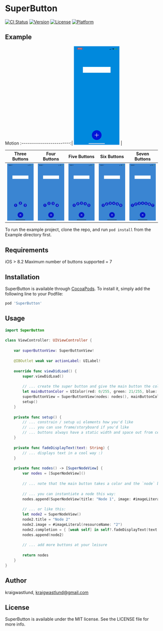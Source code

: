 # SuperButton

[![CI Status](https://img.shields.io/travis/kraigwastlund/SuperButton.svg?style=flat)](https://travis-ci.org/kraigwastlund/SuperButton)
[![Version](https://img.shields.io/cocoapods/v/SuperButton.svg?style=flat)](https://cocoapods.org/pods/SuperButton)
[![License](https://img.shields.io/cocoapods/l/SuperButton.svg?style=flat)](https://cocoapods.org/pods/SuperButton)
[![Platform](https://img.shields.io/cocoapods/p/SuperButton.svg?style=flat)](https://cocoapods.org/pods/SuperButton)

## Example

Motion
:-------------------------:|
![picture](https://raw.githubusercontent.com/KraigWastlund/SuperButton/master/ReadmeResources/example_150_half.gif) |


Three Buttons | Four Buttons | Five Buttons | Six Buttons | Seven Buttons
:-------------------------:|:-------------------------:|:-------------------------:|:-------------------------:|:-------------------------:
<img src="https://raw.githubusercontent.com/KraigWastlund/SuperButton/master/ReadmeResources/3.png" width="150">  |  <img src="https://raw.githubusercontent.com/KraigWastlund/SuperButton/master/ReadmeResources/4.png" width="150">  |  <img src="https://raw.githubusercontent.com/KraigWastlund/SuperButton/master/ReadmeResources/5.png" width="150">  |  <img src="https://raw.githubusercontent.com/KraigWastlund/SuperButton/master/ReadmeResources/6.png" width="150">  |  <img src="https://raw.githubusercontent.com/KraigWastlund/SuperButton/master/ReadmeResources/7.png" width="150"> 

To run the example project, clone the repo, and run `pod install` from the Example directory first.

## Requirements
iOS > 8.2
Maximum number of buttons supported = 7

## Installation

SuperButton is available through [CocoaPods](https://cocoapods.org). To install
it, simply add the following line to your Podfile:

```ruby
pod 'SuperButton'
```

## Usage
```swift
import SuperButton

class ViewController: UIViewController {

    var superButtonView: SuperButtonView!

    @IBOutlet weak var actionLabel: UILabel!

    override func viewDidLoad() {
        super.viewDidLoad()

        // ... create the super button and give the main button the color you'd like
        let mainButtonColor = UIColor(red: 0/255, green: 21/255, blue: 211/255, alpha: 1.0)
        superButtonView = SuperButtonView(nodes: nodes(), mainButtonColor: mainButtonColor)
        setup()
    }

    private func setup() {
        // ... constrain / setup ui elements how you'd like
        // ... you can use frame/storyboard if you'd like
        // ... buttons always have a static width and space out from center
    }

    private func fadeDisplayText(text: String) {
        // ... displays text in a cool way :)
    }

    private func nodes() -> [SuperNodeView] {
        var nodes = [SuperNodeView]()

        // ... note that the main button takes a color and the `node` buttons take an image.

        // ... you can instantiate a node this way:
        nodes.append(SuperNodeView(title: "Node 1", image: #imageLiteral(resourceName: "1"), completion: { [weak self] in self?.fadeDisplayText(text: "Node 1 Triggered") }))

        // ... or like this:
        let node2 = SuperNodeView()
        node2.title = "Node 2"
        node2.image = #imageLiteral(resourceName: "2")
        node2.completion = { [weak self] in self?.fadeDisplayText(text: "Node 2 Triggered") }
        nodes.append(node2)

        // ... add more buttons at your leisure

        return nodes
    }
}
```

## Author

kraigwastlund, kraigwastlund@gmail.com

## License

SuperButton is available under the MIT license. See the LICENSE file for more info.

